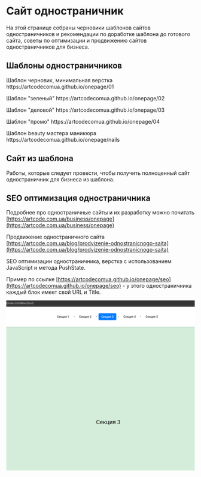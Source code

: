 <h1>Сайт одностраничник</h1>

<p>На этой странице собраны черновики шаблонов сайтов одностраничников и рекомендации по доработке шаблона до готового сайта, советы по оптимизации и продвижению сайтов одностраничников для бизнеса.</p>


<h2>Шаблоны одностраничников</h2>

<p>Шаблон черновик, минимальная верстка https://artcodecomua.github.io/onepage/01</p>

<p>Шаблон "зеленый" https://artcodecomua.github.io/onepage/02</p>

<p>Шаблон "деловой" https://artcodecomua.github.io/onepage/03</p>

<p>Шаблон "промо" https://artcodecomua.github.io/onepage/04</p>

<p>Шаблон beauty мастера маникюра https://artcodecomua.github.io/onepage/nails</p>


<h2>Сайт из шаблона</h2>

<p>Работы, которые следует провести, чтобы получить полноценный сайт одностраничник для бизнеса из шаблона.</p>


<h2>SEO оптимизация одностраничника</h2>

Подробнее про одностраничные сайты и их разработку можно почитать [https://artcode.com.ua/business/onepage](https://artcode.com.ua/business/onepage)

Продвижение одностраничного сайта [https://artcode.com.ua/blog/prodvizenie-odnostranicnogo-saita](https://artcode.com.ua/blog/prodvizenie-odnostranicnogo-saita)

<p>SEO оптимизации одностраничника, верстка с использованием JavaScript и метода PushState.</p>

Пример по ссылке [https://artcodecomua.github.io/onepage/seo](https://artcodecomua.github.io/onepage/seo) - у этого одностраничника каждый блок имеет свой URL и Title.

![preview img](/preview.png)

